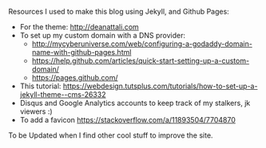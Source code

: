 Resources I used to make this blog using Jekyll, and Github Pages:

- For the theme: http://deanattali.com
- To set up my custom domain with a DNS provider: 
    - http://mycyberuniverse.com/web/configuring-a-godaddy-domain-name-with-github-pages.html
    - https://help.github.com/articles/quick-start-setting-up-a-custom-domain/
    - https://pages.github.com/
- This tutorial: https://webdesign.tutsplus.com/tutorials/how-to-set-up-a-jekyll-theme--cms-26332
- Disqus and Google Analytics accounts to keep track of my stalkers, jk viewers :)
- To add a favicon https://stackoverflow.com/a/11893504/7704870

To be Updated when I find other cool stuff to improve the site.
